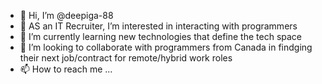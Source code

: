 - 👋 Hi, I’m @deepiga-88
- 👀 AS an IT Recruiter, I’m interested in interacting with programmers 
- 🌱 I’m currently learning new technologies that define the tech space
- 💞️ I’m looking to collaborate with programmers from Canada in findging their next job/contract for remote/hybrid work roles
- 📫 How to reach me ...

<!---
deepiga-88/deepiga-88 is a ✨ special ✨ repository because its `README.md` (this file) appears on your GitHub profile.
You can click the Preview link to take a look at your changes.
--->
